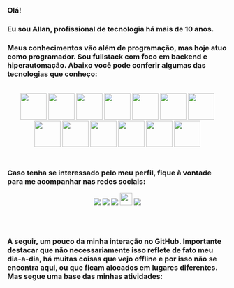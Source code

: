 ## 
### Olá!
### Eu sou Allan, profissional de tecnologia há mais de 10 anos. 
### Meus conhecimentos vão além de programação, mas hoje atuo como programador. Sou fullstack com foco em backend e hiperautomação. Abaixo você pode conferir algumas das tecnologias que conheço:

<div align="center" style="display: inline_block"><br>
  <img height="60" width="60" src="https://cdn.jsdelivr.net/gh/devicons/devicon/icons/windows8/windows8-original.svg" />
  <img height="60" width="60" src="https://cdn.jsdelivr.net/gh/devicons/devicon/icons/linux/linux-original.svg" />
  <img height="60" width="60" src="https://cdn.jsdelivr.net/gh/devicons/devicon/icons/css3/css3-original.svg" />
  <img height="60" width="60" src="https://cdn.jsdelivr.net/gh/devicons/devicon/icons/html5/html5-original.svg" />
  <img height="60" width="60" src="https://cdn.jsdelivr.net/gh/devicons/devicon/icons/javascript/javascript-original.svg" />
  <img height="60" width="60" src="https://cdn.jsdelivr.net/gh/devicons/devicon/icons/nodejs/nodejs-original-wordmark.svg" />
  <img height="60" width="60" src="https://cdn.jsdelivr.net/gh/devicons/devicon/icons/csharp/csharp-original.svg" />
  <img height="60" width="60" src="https://cdn.jsdelivr.net/gh/devicons/devicon/icons/microsoftsqlserver/microsoftsqlserver-plain-wordmark.svg" />
  <img height="60" width="60" src="https://cdn.jsdelivr.net/gh/devicons/devicon/icons/visualstudio/visualstudio-plain.svg" />
  <img height="60" width="60" src="https://cdn.jsdelivr.net/gh/devicons/devicon/icons/azure/azure-original-wordmark.svg" />
  <img height="60" width="60" src="https://cdn.jsdelivr.net/gh/devicons/devicon/icons/python/python-original.svg" />
  <img height="60" width="60" src="https://cdn.jsdelivr.net/gh/devicons/devicon/icons/jupyter/jupyter-original-wordmark.svg" />
  <img height="60" width="60" src="https://cdn.jsdelivr.net/gh/devicons/devicon/icons/sqlalchemy/sqlalchemy-original.svg" />
</div>

<br />

##

### Caso tenha se interessado pelo meu perfil, fique à vontade para me acompanhar nas redes sociais:
  
<div align="center"> 
  <a href="https://instagram.com/aranseiki" target="_blank"><img src="https://img.shields.io/badge/-Instagram-%23E4405F?style=for-the-badge&logo=instagram&logoColor=white" target="_blank"></a>
  <a href="mailto:techall@hotmail.com.br" target="_blank"><img src="https://img.shields.io/badge/Microsoft_Outlook-0078D4?style=for-the-badge&logo=microsoft-outlook&logoColor=white" target="_blank"></a>
  <a href="https://twitter.com/aranseiki" target="_blank"><img src="https://img.shields.io/badge/Twitter-1DA1F2?style=for-the-badge&logo=twitter&logoColor=white" target="_blank"></a>
  <a href="https://techallhub.github.io/meusite" target="_blank"><img src="https://img.shields.io/website-up-down-green-red/http/monip.org.svg" height="28"></a>
  <a href="https://www.linkedin.com/in/allan-de-oliveira-almeida" target="_blank"><img src="https://img.shields.io/badge/-LinkedIn-%230077B5?style=for-the-badge&logo=linkedin&logoColor=white" target="_blank"></a> 
</div>
  
##

<br />

### A seguir, um pouco da minha interação no GitHub. Importante destacar que não necessariamente isso reflete de fato meu dia-a-dia, há muitas coisas que vejo offline e por isso não se encontra aqui, ou que ficam alocados em lugares diferentes. Mas segue uma base das minhas atividades: 
